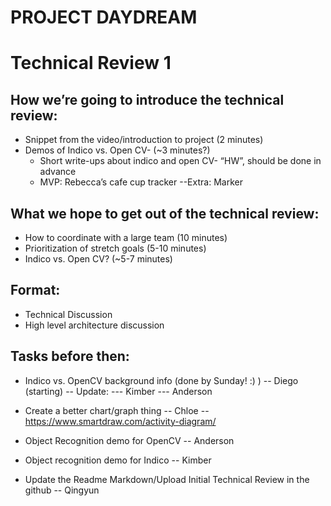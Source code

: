 # PROJECT DAYDREAM
# Technical Review 1

## How we’re going to introduce the technical review:

- Snippet from the video/introduction to project (2 minutes)
 - Demos of Indico vs. Open CV- (~3 minutes?)
   - Short write-ups about indico and open CV- “HW”, should be done in advance
   - MVP: Rebecca’s cafe cup tracker 
   --Extra: Marker

## What we hope to get out of the technical review:

- How to coordinate with a large team (10 minutes)
- Prioritization of stretch goals  (5-10 minutes)
- Indico vs. Open CV? (~5-7 minutes)

## Format:
- Technical Discussion
- High level architecture discussion

## Tasks before then:
- Indico vs. OpenCV background info (done by Sunday! :) )
-- Diego (starting)
-- Update:
--- Kimber
--- Anderson
- Create a better chart/graph thing
-- Chloe
-- https://www.smartdraw.com/activity-diagram/ 


- Object Recognition demo for OpenCV
-- Anderson
- Object recognition demo for Indico
-- Kimber
- Update the Readme Markdown/Upload Initial Technical Review in the github
-- Qingyun
